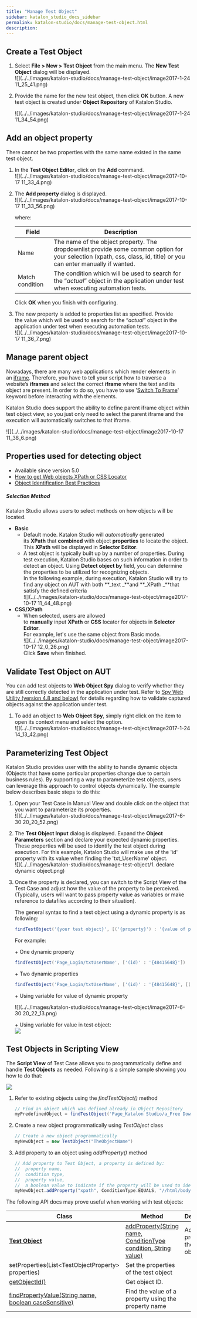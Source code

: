 ```yaml
---
title: "Manage Test Object" 
sidebar: katalon_studio_docs_sidebar
permalink: katalon-studio/docs/manage-test-object.html 
description: 
---
```

Create a Test Object
--------------------

1.  Select **File > New > Test Object** from the main menu. The **New Test Object** dialog will be displayed.  
    ![](../../images/katalon-studio/docs/manage-test-object/image2017-1-24 11_25_41.png)  
      
    
2.  Provide the name for the new test object, then click **OK** button. A new test object is created under **Object Repository** of Katalon Studio.
    
    ![](../../images/katalon-studio/docs/manage-test-object/image2017-1-24 11_34_54.png)
    

Add an object property
----------------------

There cannot be two properties with the same name existed in the same test object.

1.  In the **Test Object Editor**, click on the **Add** command.  
    ![](../../images/katalon-studio/docs/manage-test-object/image2017-10-17 11_33_4.png)  
      
    
2.  The **Add property** dialog is displayed.   
    ![](../../images/katalon-studio/docs/manage-test-object/image2017-10-17 11_33_56.png)
    
    where:
    
    <table><thead><tr><th>Field</th><th>Description</th></tr></thead><tbody><tr><td>Name</td><td>The name of the object property. The dropdownlist provide some common option for your selection (xpath, css, class, id, title) or you can enter manually if wanted.</td></tr><tr><td>Match condition</td><td>The condition which will be used to search for the “<em>actual</em>” object in the application under test when executing automation tests.</td></tr></tbody></table>
    
    Click **OK** when you finish with configuring.
    
3.  The new property is added to properties list as specified. Provide the value which will be used to search for the “_actual_” object in the application under test when executing automation tests.  
    ![](../../images/katalon-studio/docs/manage-test-object/image2017-10-17 11_36_7.png)

Manage parent object
--------------------

Nowadays, there are many web applications which render elements in an [iframe](https://www.w3schools.com/tags/tag_iframe.asp). Therefore, you have to tell your script how to traverse a website’s **iframes** and select the correct **iframe** where the text and its object are present. In order to do so, you have to use '[Switch To Frame](https://docs.katalon.com/display/KD/%5BWebUI%5D+Switch+To+Frame)' keyword before interacting with the elements. 

Katalon Studio does support the ability to define parent iframe object within test object view, so you just only need to select the parent iframe and the execution will automatically switches to that iframe.

![](../../images/katalon-studio/docs/manage-test-object/image2017-10-17 11_38_6.png)

Properties used for detecting object
------------------------------------

*   Available since version 5.0
*   [How to get Web objects XPath or CSS Locator](https://docs.katalon.com/x/5BZO#SpyWebUtility(latest)-HowtogetwebobjectsXPathorCSSLocator)
*   [Object Identification Best Practices](https://docs.katalon.com/display/KD/Optimizing+Object+Identification+and+Tools)

##### Selection Method

Katalon Studio allows users to select methods on how objects will be located.

*   **Basic**
    *   Default mode. Katalon Studio will _automatically_ generated its **XPath** that **combined** with object **properties** to locate the object. This **XPath** will be displayed in **Selector Editor**. 
    *   A test object is typically built up by a number of properties. During test execution, Katalon Studio bases on such information in order to detect an object. Using **Detect object by** field, you can determine the properties to be utilized for recognizing objects.  
        In the following example, during execution, Katalon Studio will try to find any object on AUT with both **_text _**and **_XPath _**that satisfy the defined criteria  
        ![](../../images/katalon-studio/docs/manage-test-object/image2017-10-17 11_44_48.png)
*   **CSS/XPath**
    *   When selected, users are allowed to **manually** input **XPath** or **CSS** locator for objects in **Selector Editor**.  
        For example, let's use the same object from Basic mode.   
        ![](../../images/katalon-studio/docs/manage-test-object/image2017-10-17 12_0_26.png)  
        Click **Save** when finished. 

Validate Test Object on AUT
---------------------------

You can add test objects to **Web Object Spy** dialog to verify whether they are still correctly detected in the application under test. Refer to [Spy Web Utility (version 4.8 and below)](/pages/viewpage.action?pageId=5111951) for details regarding how to validate captured objects against the application under test.

1.  To add an object to **Web Object Spy**, simply right click on the item to open its context menu and select the option.  
    ![](../../images/katalon-studio/docs/manage-test-object/image2017-1-24 14_13_42.png)

Parameterizing Test Object
--------------------------

Katalon Studio provides user with the ability to handle dynamic objects (Objects that have some particular properties change due to certain business rules). By supporting a way to parameterize test objects, users can leverage this approach to control objects dynamically. The example below describes basic steps to do this:

1.  Open your Test Case in Manual View and double click on the object that you want to parameterize its properties.   
    ![](../../images/katalon-studio/docs/manage-test-object/image2017-6-30 20_20_52.png)  
      
    
2.  The **Test Object Input** dialog is displayed. Expand the **Object Parameters** section and declare your expected dynamic properties. These properties will be used to identify the test object during execution. For this example, Katalon Studio will make use of the 'id' property with its value when finding the 'txt_UserName' object.  
    ![](../../images/katalon-studio/docs/manage-test-object/1. declare dynamic object.png)  
      
    
3.  Once the property is declared, you can switch to the Script View of the Test Case and adjust how the value of the property to be perceived. (Typically, users will want to pass property value as variables or make reference to datafiles according to their situation).
    
    The general syntax to find a test object using a dynamic property is as following:
    
    ```groovy
    findTestObject('{your test object}', [('{property}') : '{value of property}'])
    ```
    
    For example: 
    
    \+ One dynamic property
    
    ```groovy
    findTestObject('Page_Login/txtUserName', ['(id)' : '{48415648}'])
    ```
    
    \+ Two dynamic properties
    
    ```groovy
    findTestObject('Page_Login/txtUserName', ['(id)' : '{48415648}', [('{name}') : '{controler14585}']])
    ```
    
    \+ Using variable for value of dynamic property
    
    ![](../../images/katalon-studio/docs/manage-test-object/image2017-6-30 20_22_13.png)
    
      
    \+ Using variable for value in test object:  
    ![](../../images/katalon-studio/docs/manage-test-object/test_object.png)
    

Test Objects in Scripting View
------------------------------

The **Script View** of Test Case allows you to programmatically define and handle **Test Objects** as needed. Following is a simple sample showing you how to do that:

![](../../images/katalon-studio/docs/manage-test-object/5.png)

1.  Refer to existing objects using the _findTestObject()_ method
    
    ```groovy
    // Find an object which was defined already in Object Repository
    myPredefinedObject = findTestObject('Page_Katalon Studio/a_Free Download')
    ```
    
2.  Create a new object programmatically using _TestObject_ class
    
    ```groovy
    // Create a new object programmatically
    myNewObject = new TestObject("TheObjectName")
    ```
    
3.  Add property to an object using _addProperty()_ method
    
    ```groovy
    // Add property to Test Object, a property is defined by:
    //	property name,
    //	condition type,
    //	property value,
    //	a boolean value to indicate if the property will be used to identify the object during execution
    myNewObject.addProperty("xpath", ConditionType.EQUALS, "//html/body", true)
    ```
    

The following API docs may prove useful when working with test objects:

<table><thead><tr><th>Class</th><th>Method</th><th>Description</th></tr></thead><tbody><tr><td><strong><a class="external-link" href="http://api-docs.katalon.com/studio/v4.6.0.2/api/com/kms/katalon/core/testobject/TestObject.html" rel="nofollow">Test Object</a></strong></td><td><a class="external-link" href="http://api-docs.katalon.com/studio/v4.6.0.2/api/com/kms/katalon/core/testobject/TestObject.html#addProperty(java.lang.String, com.kms.katalon.core.testobject.ConditionType, java.lang.String)" rel="nofollow">addProperty(String name, ConditionType condition, String value)</a></td><td>Add a new property to the test object</td></tr><tr><td><a class="in-cell-link" rel="nofollow">setProperties(List&lt;TestObjectProperty&gt; properties)</a></td><td>Set the properties of the test object</td></tr><tr><td><a class="external-link" href="http://api-docs.katalon.com/studio/v4.6.0.2/api/com/kms/katalon/core/testobject/TestObject.html#getObjectId()" rel="nofollow">getObjectId()</a></td><td>Get object ID.</td></tr><tr><td><a class="external-link" href="http://api-docs.katalon.com/studio/v4.6.0.2/api/com/kms/katalon/core/testobject/TestObject.html#findPropertyValue(java.lang.String, boolean)" rel="nofollow">findPropertyValue(String name, boolean caseSensitive)</a></td><td>Find the value of a property using the property name</td></tr></tbody></table>